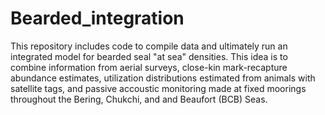 # Bearded_integration

This repository includes code to compile data and ultimately run an integrated model
for bearded seal "at sea" densities.  This idea is to combine information from aerial surveys,
close-kin mark-recapture abundance estimates, utilization distributions estimated from 
animals with satellite tags, and passive accoustic monitoring made at fixed moorings throughout the
Bering, Chukchi, and and Beaufort (BCB) Seas.